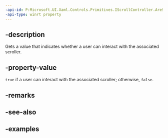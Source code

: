 ```yaml
---
-api-id: P:Microsoft.UI.Xaml.Controls.Primitives.IScrollController.AreScrollerInteractionsAllowed
-api-type: winrt property
---
```


## -description

Gets a value that indicates whether a user can interact with the associated scroller.

## -property-value

`true` if a user can interact with the associated scroller; otherwise, `false`.

## -remarks

## -see-also

## -examples

